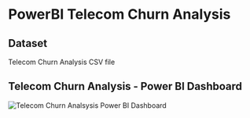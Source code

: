 # PowerBI Telecom Churn Analysis

## Dataset
Telecom Churn Analysis CSV file

## Telecom Churn Analysis - Power BI Dashboard

![Telecom Churn Analsysis Power BI Dashboard](powerbi-telecom-churn-analysis.jpg)
